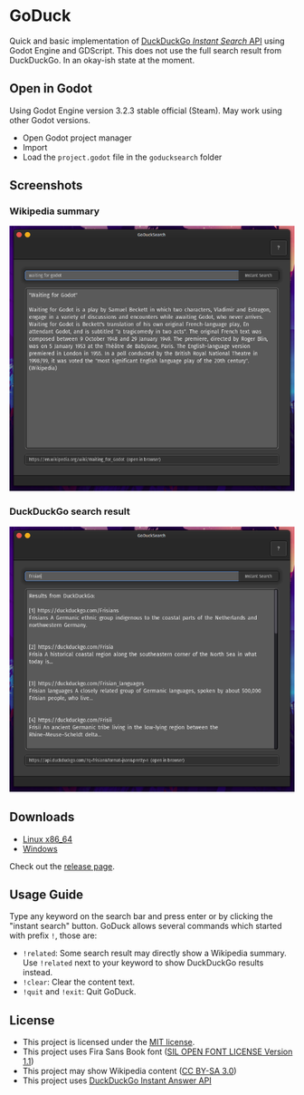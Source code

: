 # GoDuck
Quick and basic implementation of [DuckDuckGo *Instant Search* API](https://duckduckgo.com/api) using Godot Engine and GDScript. This does not use the full search result from DuckDuckGo. In an okay-ish state at the moment.


## Open in Godot
Using Godot Engine version 3.2.3 stable official (Steam). May work using other Godot versions.

* Open Godot project manager
* Import
* Load the `project.godot` file in the `goducksearch` folder

## Screenshots
### Wikipedia summary
![screenshot](./images/goduck-abstract.png)
### DuckDuckGo search result
![screenshot](./images/goduck-related.png)

## Downloads
* [Linux x86_64](https://github.com/waimus/GoDuck/releases/download/v1.0.0/goduck-28_march_2021-linux_x86-64.zip)
* [Windows](https://github.com/waimus/GoDuck/releases/download/v1.0.0/goduck-28_march_2021-windows.zip)

Check out the [release page](https://github.com/waimus/GoDuck/releases).

## Usage Guide
Type any keyword on the search bar and press enter or by clicking the "instant search" button. GoDuck allows several commands which started with prefix `!`, those are:
* `!related`: Some search result may directly show a Wikipedia summary. Use `!related` next to your keyword to show DuckDuckGo results instead.
* `!clear`: Clear the content text.
* `!quit` and `!exit`: Quit GoDuck.

## License
* This project is licensed under the [MIT license](https://github.com/waimus/GoDuck/blob/main/LICENSE).
* This project uses Fira Sans Book font ([SIL OPEN FONT LICENSE Version 1.1](https://github.com/bBoxType/FiraSans/blob/master/OFL.txt))
* This project may show Wikipedia content ([CC BY-SA 3.0](https://en.wikipedia.org/wiki/Wikipedia:Text_of_Creative_Commons_Attribution-ShareAlike_3.0_Unported_License))
* This project uses [DuckDuckGo Instant Answer API](https://duckduckgo.com/api)